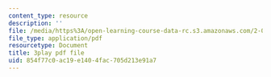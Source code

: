 ```yaml
---
content_type: resource
description: ''
file: /media/https%3A/open-learning-course-data-rc.s3.amazonaws.com/2-003sc-engineering-dynamics-fall-2011/854f77c0ac19e1404fac705d213e91a7_f1pxiNDTyHc.pdf
file_type: application/pdf
resourcetype: Document
title: 3play pdf file
uid: 854f77c0-ac19-e140-4fac-705d213e91a7
---
```

